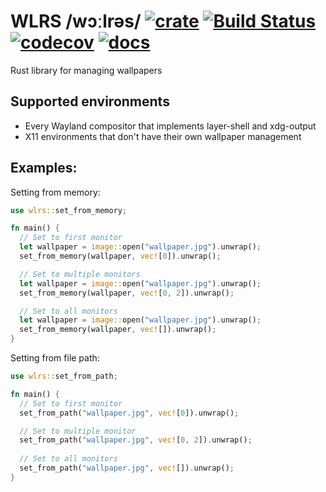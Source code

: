 # WLRS /wɔːlrəs/ [![crate](https://img.shields.io/crates/v/wlrs.svg)](https://crates.io/crates/wlrs) [![Build Status](https://github.com/unixpariah/wlrs/actions/workflows/tests.yml/badge.svg)](https://github.com/unixpariah/wlrs/actions/workflows/tests.yml) [![codecov](https://codecov.io/gh/unixpariah/wlrs/graph/badge.svg?token=49LRWZ9D1K)](https://codecov.io/gh/unixpariah/wlrs) [![docs](https://docs.rs/wlrs/badge.svg)](https://docs.rs/wlrs/latest/wlrs/index.html) 

Rust library for managing wallpapers

## Supported environments

- Every Wayland compositor that implements layer-shell and xdg-output
- X11 environments that don't have their own wallpaper management

## Examples:

Setting from memory:
```rust
use wlrs::set_from_memory;

fn main() {
  // Set to first monitor
  let wallpaper = image::open("wallpaper.jpg").unwrap();
  set_from_memory(wallpaper, vec![0]).unwrap();

  // Set to multiple monitors
  let wallpaper = image::open("wallpaper.jpg").unwrap();
  set_from_memory(wallpaper, vec![0, 2]).unwrap();

  // Set to all monitors
  let wallpaper = image::open("wallpaper.jpg").unwrap();
  set_from_memory(wallpaper, vec![]).unwrap();
}
```

Setting from file path:

```rust
use wlrs::set_from_path;

fn main() {
  // Set to first monitor
  set_from_path("wallpaper.jpg", vec![0]).unwrap();

  // Set to multiple monitor
  set_from_path("wallpaper.jpg", vec![0, 2]).unwrap();
  
  // Set to all monitors
  set_from_path("wallpaper.jpg", vec![]).unwrap();
}
```

